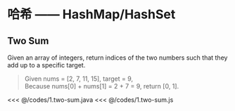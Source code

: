 # 哈希 —— HashMap/HashSet

## Two Sum

Given an array of integers, return indices of the two numbers such that they add up to a specific target.
> Given nums = [2, 7, 11, 15], target = 9,<br/>
Because nums[0] + nums[1] = 2 + 7 = 9,
return [0, 1].

<<< @/codes/1.two-sum.java
<<< @/codes/1.two-sum.js


